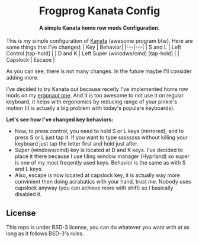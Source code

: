 </div>
<div align="center">
    <h1> Frogprog Kanata Config</h1>
    <h4> A simple Kanata home row mods Configuration.</h4>
</div>
</div>

This is my simple configuration of [Kanata](https://github.com/jtroo/kanata) (awesome program btw).
Here are some things that I've changed:
| Key | Behavior|
|---|---|
| S and L | Left Control [tap-hold] |
| D and K | Left Super (winodws/cmd) [tap-hold] | 
| Capslock | Escape |

As you can see, there is not many changes.
In the future maybe I'll consider adding more.

I've decided to try Kanata out because recetly I've implemented home row mods on my [ergonaut one](https://ergonautkb.com/docs/keyboards/ergonaut-one/intro/). And it is too awesome to not use it on regular keyboard, it helps with ergonomics by reducing range of your pinkie's motion (it is actually a big problem with today's populars keyboards). 

**Let's see how I've changed key behaviors:**

- Now, to press control, you need to hold S or L keys (mirrored), and to press S or L just tap it. If you want to type ssssssss without killing your keyboard just tap the letter first and hold just after.
- Super (windows/cmd) key is located at D and K keys. I've decided to place it there because I use tiling window manager (Hyprland) so super is one of my most freqently used keys. Behavior is the same as with S and L keys. 
- Also, escape is now located at capslock key, it is actually way more convinient then doing acrabatics with your hand, trust me. Nobody uses capslock anyway (you can achieve more with shift) so I basically disabled it.

## License
This repo is under BSD-3 license, you can do whatever you want with at as long as it follows BSD-3's rules.
